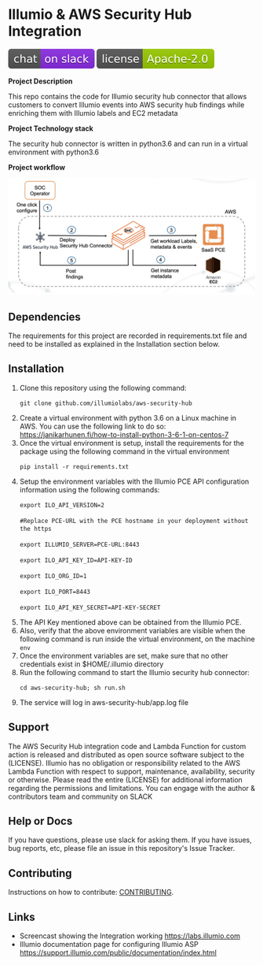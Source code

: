 # Illumio & AWS Security Hub Integration

[![Slack](images/slack.svg)](http://slack.illumiolabs.com)
[![License](images/license.svg)](LICENSE)

**Project Description**

This repo contains the code for Illumio security hub connector that allows customers to convert 
Illumio events into AWS security hub findings while enriching them with Illumio labels and EC2 metadata

**Project Technology stack** 

The security hub connector is written in python3.6 and can run in a virtual environment with python3.6

**Project workflow** 

![Illumio & AWS Security Hub Integration](images/security-hub-connector-workflow.jpg) <!-- .element height="20%" width="20%" -->

## Dependencies

The requirements for this project are recorded in requirements.txt file and need to be installed as explained
in the Installation section below.

## Installation

1. Clone this repository using the following command:
   ```
   git clone github.com/illumiolabs/aws-security-hub
   ```
1. Create a virtual environment with python 3.6 on a Linux machine in AWS. 
You can use the following link to do so: https://janikarhunen.fi/how-to-install-python-3-6-1-on-centos-7
1. Once the virtual environment is setup, install the requirements for the package using the following command in the virtual environment
   ```
   pip install -r requirements.txt
   ```
1. Setup the environment variables with the Illumio PCE API configuration information using the following commands:
   ```
   export ILO_API_VERSION=2

   #Replace PCE-URL with the PCE hostname in your deployment without the https
   
   export ILLUMIO_SERVER=PCE-URL:8443

   export ILO_API_KEY_ID=API-KEY-ID

   export ILO_ORG_ID=1

   export ILO_PORT=8443

   export ILO_API_KEY_SECRET=API-KEY-SECRET
   ```
1. The API Key mentioned above can be obtained from the Illumio PCE. 
1. Also, verify that the above environment variables are visible when the following command is run inside the virtual environment, on the machine 
   ```env```
1. Once the environment variables are set, make sure that no other credentials exist in $HOME/.illumio directory
1. Run the following command to start the Illumio security hub connector:
   ```
   cd aws-security-hub; sh run.sh
   ```
1. The service will log in aws-security-hub/app.log file

## Support
 
The AWS Security Hub integration code and Lambda Function for custom action is released and distributed as open source software subject to the (LICENSE). 
Illumio has no obligation or responsibility related to the AWS Lambda Function with respect to support, maintenance, availability, security or otherwise. 
Please read the entire (LICENSE) for additional information regarding the permissions and limitations. You can engage with the author & contributors team and community on SLACK

## Help or Docs 

If you have questions, please use slack for asking them.
If you have issues, bug reports, etc, please file an issue in this repository's Issue Tracker.

## Contributing

Instructions on how to contribute:  [CONTRIBUTING](CONTRIBUTING.md).

## Links

 * Screencast showing the Integration working https://labs.illumio.com
 * Illumio documentation page for configuring Illumio ASP https://support.illumio.com/public/documentation/index.html
